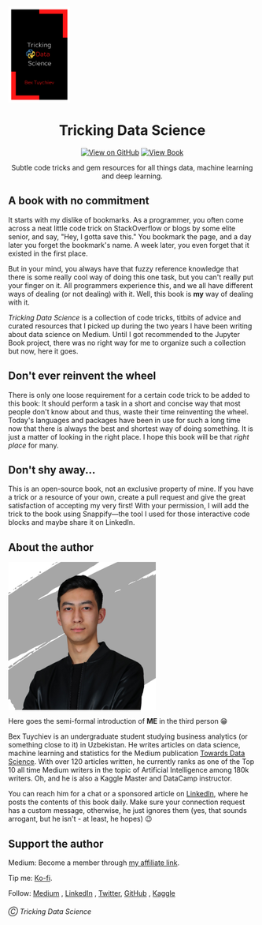 <a href="https://github.com/BexTuychiev/tricking-data-science">

<img src="book/images/cover.png" alt="Tricking Data Science Book Logo" width="126" height="195" align="center">

</a>

<div align="center">
    <h1 align="center">Tricking Data Science</h1>
</div>

<div align="center">

[![View on GitHub](https://img.shields.io/badge/GitHub-View_on_GitHub-blue?logo=GitHub)](https://github.com/BexTuychiev/tricking-data-science) [![View Book](https://img.shields.io/badge/Book-View%20Book-red?style=plastic&logo=book)](https://bextuychiev.github.io/tricking-data-science/README.html)

</div>

<div align="center">
  <p align="center">
    Subtle code tricks and gem resources for all things data, machine learning and deep learning.
  </p>
</div>

<h2>A book with no commitment</h2>
It starts with my dislike of bookmarks. As a programmer, you often come across a neat
little code trick on StackOverflow or blogs by some elite senior, and say, "Hey, I gotta
save this." You bookmark the page, and a day later you forget the bookmark's name. A week
later, you even forget that it existed in the first place. 

<br>

But in your mind, you always have that fuzzy reference knowledge that there is some really
cool way of doing this one task, but you can't really put your finger on it. All
programmers experience this, and we all have different ways of dealing (or not dealing)
with it. Well, this book is **my** way of dealing with it.

*Tricking Data Science* is a collection of code tricks, titbits of advice and curated
resources that I picked up during the two years I have been writing about data science on
Medium. Until I got recommended to the Jupyter Book project, there was no right way for me
to organize such a collection but now, here it goes.

<h2>Don't ever reinvent the wheel</h2>

There is only one loose requirement for a certain code trick to be added to this book:
It should perform a task in a short and concise way that most people don't know about and
thus, waste their time reinventing the wheel. Today's languages and packages have been in
use for such a long time now that there is always the best and shortest way of doing
something. It is just a matter of looking in the right place. I hope this book will be
that *right place* for many.

<h2>Don't shy away...</h2>
This is an open-source book, not an exclusive property of mine. If you have a trick or
a resource of your own, create a pull request and give the great satisfaction of accepting
my very first! With your permission, I will add the trick to the book using Snappify—the
tool I used for those interactive code blocks and
maybe share it on LinkedIn.

<h2>About the author</h2>

<img src="book/images/author.png" width="300" height="300" align="center" alt="The image of the author">

Here goes the semi-formal introduction of **ME** in the third person 😁

Bex Tuychiev is an undergraduate student studying business analytics (or something close
to it) in Uzbekistan. He writes articles on data science, machine learning and statistics
for the Medium publication [Towards Data Science](https://towardsdatascience.com/).
With over 120 articles written, he currently ranks as one of the Top 10 all time Medium
writers in the topic of Artificial Intelligence among 180k writers. Oh, and he is also a
Kaggle Master and DataCamp instructor.

You can reach him for a chat or a sponsored article
on [LinkedIn](https://www.linkedin.com/in/bextuychiev/), where he posts the
contents of this book daily. Make sure your connection request has a custom message,
otherwise, he just ignores them (yes, that sounds arrogant, but he isn't - at least, he
hopes) 😉

<h2>Support the author</h2>

Medium: Become a member
through [my affiliate link](https://ibexorigin.medium.com/membership).

Tip me: [Ko-fi](https://ko-fi.com/bextuychiev).

Follow: [Medium](https://ibexorigin.medium.com/)
, [LinkedIn](https://www.linkedin.com/in/bextuychiev/)
, [Twitter](https://twitter.com/BexTuychiev), [GitHub](https://github.com/BexTuychiev)
, [Kaggle](https://www.kaggle.com/bextuychiev)

###### Ⓒ Tricking Data Science
